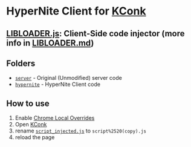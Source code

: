 # HyperNite Client for [KConk](https://satisfying-frequent-switch.glitch.me/)

## [LIBLOADER.js](./hypernite/LIBLOADER.js): Client-Side code injector (more info in [LIBLOADER.md](./hypernite/LIBLOADER.md))

## Folders

* [`server`](./server/) - Original (Unmodified) server code
* [`hypernite`](./hypernite/) - HyperNite Client code

## How to use

1. Enable [Chrome Local Overrides](https://developer.chrome.com/blog/new-in-devtools-65/#overrides)
2. Open [KConk](https://satisfying-frequent-switch.glitch.me/)
3. rename [`script_injected.js`](./script_injected.js) to `script%2520(copy).js`
4. reload the page
